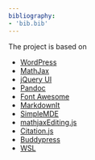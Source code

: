 ```yaml
---
bibliography:
- 'bib.bib'
---
```

<!-- wp:paragraph -->
<p>The project is based on</p>
<!-- /wp:paragraph -->

<!-- wp:list -->
<ul><li><a href="https://wordpress.org">WordPress</a></li><li><a href="https://mathjax.org">MathJax</a></li><li><a href="https://jqueryui.com/">jQuery UI</a></li><li><a href="https://pandoc.org">Pandoc</a></li><li><a href="https://fontawesome.com">Font Awesome</a></li><li><a href="https://github.com/markdown-it/markdown-it">MarkdownIt</a></li><li><a href="https://github.com/sparksuite/simplemde-markdown-editor">SimpleMDE</a></li><li><a href="https://math.stackexchange.com">mathjaxEditing.js</a></li><li><a href="https://citation.js.org/">Citation.js</a></li><li><a href="https://buddypress.org/">Buddypress</a></li><li><a href="http://miled.github.io/wordpress-social-login/">WSL</a></li></ul>
<!-- /wp:list -->